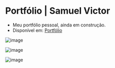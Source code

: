 # Portfólio | Samuel Victor
- Meu portfólio pessoal, ainda em construção.
- Disponível em:
<a href="https://samuelvictorol.github.io/portfolio/"  target="_blank">Portfólio</a>

![image](https://user-images.githubusercontent.com/95868897/224222069-cd67138e-088b-4a87-bdd6-456dcacb07f0.png)

![image](https://user-images.githubusercontent.com/95868897/224773905-28d0cef4-b675-4d8e-ab5f-c25b0c501175.png)

![image](https://user-images.githubusercontent.com/95868897/229408676-dd8d01ce-c76a-4558-a657-a5edf1b03ebc.png)
